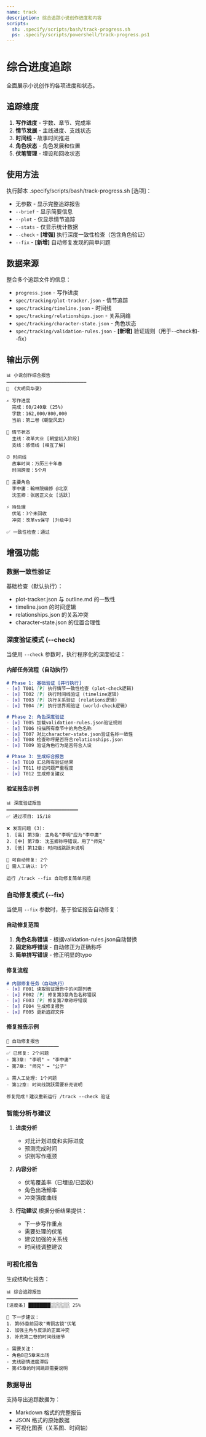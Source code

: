 ```yaml
---
name: track
description: 综合追踪小说创作进度和内容
scripts:
  sh: .specify/scripts/bash/track-progress.sh
  ps: .specify/scripts/powershell/track-progress.ps1
---
```


# 综合进度追踪

全面展示小说创作的各项进度和状态。

## 追踪维度

1. **写作进度** - 字数、章节、完成率
2. **情节发展** - 主线进度、支线状态
3. **时间线** - 故事时间推进
4. **角色状态** - 角色发展和位置
5. **伏笔管理** - 埋设和回收状态

## 使用方法

执行脚本 .specify/scripts/bash/track-progress.sh [选项]：
- 无参数 - 显示完整追踪报告
- `--brief` - 显示简要信息
- `--plot` - 仅显示情节追踪
- `--stats` - 仅显示统计数据
- `--check` - **[增强]** 执行深度一致性检查（包含角色验证）
- `--fix` - **[新增]** 自动修复发现的简单问题

## 数据来源

整合多个追踪文件的信息：
- `progress.json` - 写作进度
- `spec/tracking/plot-tracker.json` - 情节追踪
- `spec/tracking/timeline.json` - 时间线
- `spec/tracking/relationships.json` - 关系网络
- `spec/tracking/character-state.json` - 角色状态
- `spec/tracking/validation-rules.json` - **[新增]** 验证规则（用于--check和--fix）

## 输出示例

```
📊 小说创作综合报告
━━━━━━━━━━━━━━━━━━━━━━━━━━━━━
📖 《大明风华录》

✍️ 写作进度
  完成：60/240章 (25%)
  字数：162,000/800,000
  当前：第二卷《朝堂风云》

📍 情节状态
  主线：改革大业 [朝堂初入阶段]
  支线：感情线 [相互了解]

⏰ 时间线
  故事时间：万历三十年春
  时间跨度：5个月

👥 主要角色
  李中庸：翰林院编修 @北京
  沈玉卿：张居正义女 [活跃]

⚡ 待处理
  伏笔：3个未回收
  冲突：改革vs保守 [升级中]

✅ 一致性检查：通过
```

## 增强功能

### 数据一致性验证

基础检查（默认执行）：
- plot-tracker.json 与 outline.md 的一致性
- timeline.json 的时间逻辑
- relationships.json 的关系冲突
- character-state.json 的位置合理性

### 深度验证模式 (--check)

当使用 `--check` 参数时，执行程序化的深度验证：

#### 内部任务流程（自动执行）
```markdown
# Phase 1: 基础验证 [并行执行]
- [x] T001 [P] 执行情节一致性检查 (plot-check逻辑)
- [x] T002 [P] 执行时间线验证 (timeline逻辑)
- [x] T003 [P] 执行关系验证 (relations逻辑)
- [x] T004 [P] 执行世界观验证 (world-check逻辑)

# Phase 2: 角色深度验证
- [x] T005 加载validation-rules.json验证规则
- [x] T006 扫描所有章节中的角色名称
- [x] T007 对比character-state.json验证名称一致性
- [x] T008 检查称呼是否符合relationships.json
- [x] T009 验证角色行为是否符合人设

# Phase 3: 生成综合报告
- [x] T010 汇总所有验证结果
- [x] T011 标记问题严重程度
- [x] T012 生成修复建议
```

#### 验证报告示例
```
📊 深度验证报告
━━━━━━━━━━━━━━━━━━━━━━━━━━
✅ 通过项目: 15/18

❌ 发现问题 (3):
1. [高] 第3章: 主角名"李明"应为"李中庸"
2. [中] 第7章: 沈玉卿称呼错误，用了"师兄"
3. [低] 第12章: 时间线跳跃未说明

🔧 可自动修复: 2个
📝 需人工确认: 1个

运行 /track --fix 自动修复简单问题
```

### 自动修复模式 (--fix)

当使用 `--fix` 参数时，基于验证报告自动修复：

#### 自动修复范围
1. **角色名称错误** - 根据validation-rules.json自动替换
2. **固定称呼错误** - 自动修正为正确称呼
3. **简单拼写错误** - 修正明显的typo

#### 修复流程
```markdown
# 内部修复任务（自动执行）
- [x] F001 读取验证报告中的问题列表
- [x] F002 [P] 修复第3章角色名称错误
- [x] F003 [P] 修复第7章称呼错误
- [x] F004 生成修复报告
- [x] F005 更新追踪文件
```

#### 修复报告示例
```
🔧 自动修复报告
━━━━━━━━━━━━━━━━━━━
✅ 已修复: 2个问题
- 第3章: "李明" → "李中庸"
- 第7章: "师兄" → "公子"

⚠️ 需人工处理: 1个问题
- 第12章: 时间线跳跃需要补充说明

修复完成！建议重新运行 /track --check 验证
```

### 智能分析与建议

1. **进度分析**
   - 对比计划进度和实际进度
   - 预测完成时间
   - 识别写作瓶颈

2. **内容分析**
   - 伏笔覆盖率（已埋设/已回收）
   - 角色出场频率
   - 冲突强度曲线

3. **行动建议**
   根据分析结果提供：
   - 下一步写作重点
   - 需要处理的伏笔
   - 建议加强的关系线
   - 时间线调整建议

### 可视化报告

生成结构化报告：
```
📊 综合追踪报告
━━━━━━━━━━━━━━━━━━━━━━━━━━
[进度条] ████████░░░░░░░ 25%

🎯 下一步建议：
1. 第65章前回收"青铜古镜"伏笔
2. 加强主角与反派的正面冲突
3. 补充第二卷的时间线细节

⚠️ 需要关注：
- 角色B已5章未出场
- 支线剧情进度滞后
- 第45章的时间跳跃需要说明
```

### 数据导出

支持导出追踪数据为：
- Markdown 格式的完整报告
- JSON 格式的原始数据
- 可视化图表（关系图、时间轴）
